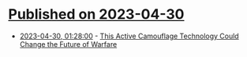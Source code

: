 # [Published on 2023-04-30](index.md)

* [2023-04-30, 01:28:00](https://soylentnews.org/article.pl?sid=23/04/29/0911237&from=rss) - [This Active Camouflage Technology Could Change the Future of Warfare](https://soylentnews.org/article.pl?sid=23/04/29/0911237&from=rss)
